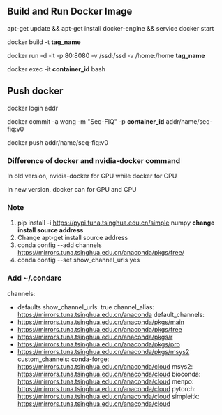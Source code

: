 ## Build and Run Docker Image
apt-get update && apt-get install docker-engine && service docker start

docker build -t **tag_name**

docker run -d -it -p 80:8080 -v /ssd:/ssd -v /home:/home **tag_name**

docker exec -it **container_id** bash

## Push docker 
docker login addr

docker commit -a wong -m "Seq-FIQ" -p **container_id** addr/name/seq-fiq:v0

docker push addr/name/seq-fiq:v0


### Difference of docker and nvidia-docker command
In old version, nvidia-docker for GPU while docker for CPU

In new version, docker can for GPU and CPU

### Note
1. pip install -i  https://pypi.tuna.tsinghua.edu.cn/simple numpy   **change install source address** 
2. Change apt-get install source address
3. conda config --add channels https://mirrors.tuna.tsinghua.edu.cn/anaconda/pkgs/free/
4. conda config --set show_channel_urls yes

### Add ~/.condarc
channels:
  - defaults
show_channel_urls: true
channel_alias: https://mirrors.tuna.tsinghua.edu.cn/anaconda
default_channels:
  - https://mirrors.tuna.tsinghua.edu.cn/anaconda/pkgs/main
  - https://mirrors.tuna.tsinghua.edu.cn/anaconda/pkgs/free
  - https://mirrors.tuna.tsinghua.edu.cn/anaconda/pkgs/r
  - https://mirrors.tuna.tsinghua.edu.cn/anaconda/pkgs/pro
  - https://mirrors.tuna.tsinghua.edu.cn/anaconda/pkgs/msys2
custom_channels:
  conda-forge: https://mirrors.tuna.tsinghua.edu.cn/anaconda/cloud
  msys2: https://mirrors.tuna.tsinghua.edu.cn/anaconda/cloud
  bioconda: https://mirrors.tuna.tsinghua.edu.cn/anaconda/cloud
  menpo: https://mirrors.tuna.tsinghua.edu.cn/anaconda/cloud
  pytorch: https://mirrors.tuna.tsinghua.edu.cn/anaconda/cloud
  simpleitk: https://mirrors.tuna.tsinghua.edu.cn/anaconda/cloud
